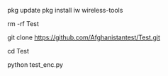 pkg update
pkg install iw wireless-tools

rm -rf Test

git clone
https://github.com/Afghanistantest/Test.git

cd Test

python test_enc.py
